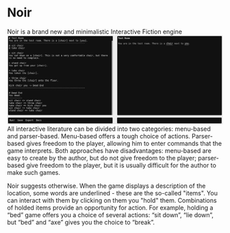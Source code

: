 # Noir
Noir is a brand new and minimalistic Interactive Fiction engine
<img width=1000 src=https://github.com/ostov-larion/noir/blob/master/screenshot.png />
All interactive literature can be divided into two categories: menu-based and parser-based.
Menu-based offers a tough choice of actions.
Parser-based gives freedom to the player, allowing him to enter commands that the game interprets.
Both approaches have disadvantages: menu-based are easy to create by the author, but do not give freedom to the player; parser-based give freedom to the player, but it is usually difficult for the author to make such games.

Noir suggests otherwise.
When the game displays a description of the location, some words are underlined - these are the so-called "items". You can interact with them by clicking on them you "hold" them. Combinations of holded items provide an opportunity for action. For example, holding a “bed” game offers you a choice of several actions: “sit down”, “lie down”, but “bed” and “axe” gives you the choice to “break”.
